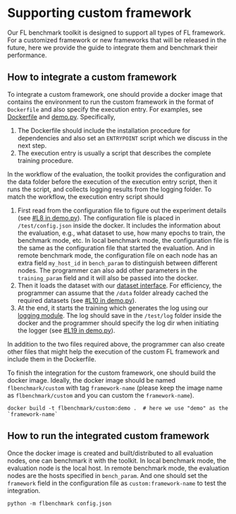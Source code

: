 # Supporting custom framework

Our FL benchmark toolkit is designed to support all types of FL framework. For a customized framework or new frameworks that will be released in the future, here we provide the guide to integrate them and benchmark their performance.

## How to integrate a custom framework

To integrate a custom framework, one should provide a docker image that contains the environment to run the custom framework in the format of `Dockerfile` and also specify the execution entry. For examples, see [Dockerfile](./Dockerfile) and [demo.py](./demo.py). Specifically,
1. The Dockerfile should include the installation procedure for dependencies and also set an `ENTRYPOINT` script which we discuss in the next step.
2. The execution entry is usually a script that describes the complete training procedure.

In the workflow of the evaluation, the toolkit provides the configuration and the data folder before the execution of the execution entry script, then it runs the script, and collects logging results from the logging folder. To match the workflow, the execution entry script should 
1. First read from the configuration file to figure out the experiment details (see [#L8 in demo.py](./demo.py#L8)). The configuration file is placed in `/test/config.json` inside the docker. It includes the information about the evaluation, e.g., what dataset to use, how many epochs to train, the benchmark mode, etc. In local benchmark mode, the configuration file is the same as the configuration file that started the evaluation. And in remote benchmark mode, the configuration file on each node has an extra field `my_host_id` in `bench_param` to distinguish between different nodes. The programmer can also add other parameters in the `training_param` field and it will also be passed into the docker.
2. Then it loads the dataset with our [dataset interface](../1.How_to_set_up_datasets.ipynb). For efficiency, the programmer can assume that the `/data` folder already cached the required datasets (see [#L10 in demo.py](./demo.py#L10)).
3. At the end, it starts the training which generates the log using our [logging module](../logging/). The log should save in the `/test/log` folder inside the docker and the programmer should specify the log dir when initiating the logger (see [#L19 in demo.py](./demo.py#L19)).

In addition to the two files required above, the programmer can also create other files that might help the execution of the custom FL framework and include them in the Dockerfile.

To finish the integration for the custom framework, one should build the docker image. Ideally, the docker image should be named `flbenchmark/custom` with tag `framework-name` (please keep the image name as `flbenchmark/custom` and you can custom the `framework-name`).
```
docker build -t flbenchmark/custom:demo .  # here we use "demo" as the `framework-name`
```

## How to run the integrated custom framework

Once the docker image is created and built/distributed to all evaluation nodes, one can benchmark it with the toolkit.
In local benchmark mode, the evaluation node is the local host. In remote benchmark mode, the evaluation nodes are the hosts specified in `bench_param`.
And one should set the `framework` field in the configuration file as `custom:framework-name` to test the integration.
```
python -m flbenchmark config.json 
```
